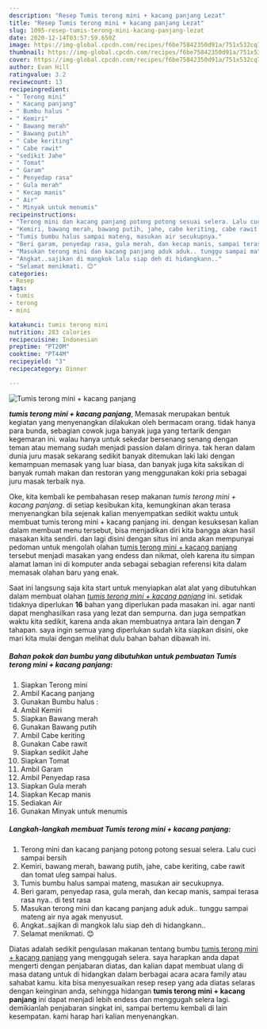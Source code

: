 ```yaml
---
description: "Resep Tumis terong mini + kacang panjang Lezat"
title: "Resep Tumis terong mini + kacang panjang Lezat"
slug: 1095-resep-tumis-terong-mini-kacang-panjang-lezat
date: 2020-12-14T03:57:59.650Z
image: https://img-global.cpcdn.com/recipes/f6be75842350d91a/751x532cq70/tumis-terong-mini-kacang-panjang-foto-resep-utama.jpg
thumbnail: https://img-global.cpcdn.com/recipes/f6be75842350d91a/751x532cq70/tumis-terong-mini-kacang-panjang-foto-resep-utama.jpg
cover: https://img-global.cpcdn.com/recipes/f6be75842350d91a/751x532cq70/tumis-terong-mini-kacang-panjang-foto-resep-utama.jpg
author: Evan Hill
ratingvalue: 3.2
reviewcount: 13
recipeingredient:
- " Terong mini"
- " Kacang panjang"
- " Bumbu halus "
- " Kemiri"
- " Bawang merah"
- " Bawang putih"
- " Cabe keriting"
- " Cabe rawit"
- "sedikit Jahe"
- " Tomat"
- " Garam"
- " Penyedap rasa"
- " Gula merah"
- " Kecap manis"
- " Air"
- " Minyak untuk menumis"
recipeinstructions:
- "Terong mini dan kacang panjang potong potong sesuai selera. Lalu cuci sampai bersih"
- "Kemiri, bawang merah, bawang putih, jahe, cabe keriting, cabe rawit dan tomat uleg sampai halus."
- "Tumis bumbu halus sampai mateng, masukan air secukupnya."
- "Beri garam, penyedap rasa, gula merah, dan kecap manis, sampai terasa rasa nya.. di test rasa"
- "Masukan terong mini dan kacang panjang aduk aduk.. tunggu sampai mateng air nya agak menyusut."
- "Angkat..sajikan di mangkok lalu siap deh di hidangkann.."
- "Selamat menikmati. 😊"
categories:
- Resep
tags:
- tumis
- terong
- mini

katakunci: tumis terong mini 
nutrition: 283 calories
recipecuisine: Indonesian
preptime: "PT20M"
cooktime: "PT44M"
recipeyield: "3"
recipecategory: Dinner

---
```



![Tumis terong mini + kacang panjang](https://img-global.cpcdn.com/recipes/f6be75842350d91a/751x532cq70/tumis-terong-mini-kacang-panjang-foto-resep-utama.jpg)

<b><i>tumis terong mini + kacang panjang</i></b>, Memasak merupakan bentuk kegiatan yang menyenangkan dilakukan oleh bermacam orang. tidak hanya para bunda, sebagian cowok juga banyak juga yang tertarik dengan kegemaran ini. walau hanya untuk sekedar bersenang senang dengan teman atau memang sudah menjadi passion dalam dirinya. tak heran dalam dunia juru masak sekarang sedikit banyak ditemukan laki laki dengan kemampuan memasak yang luar biasa, dan banyak juga kita saksikan di banyak rumah makan dan restoran yang menggunakan koki pria sebagai juru masak terbaik nya.



Oke, kita kembali ke pembahasan resep makanan <i>tumis terong mini + kacang panjang</i>. di setiap kesibukan kita, kemungkinan akan terasa menyenangkan bila sejenak kalian menyempatkan sedikit waktu untuk membuat tumis terong mini + kacang panjang ini. dengan kesuksesan kalian dalam membuat menu tersebut, bisa menjadikan diri kita bangga akan hasil masakan kita sendiri. dan lagi disini dengan situs ini anda akan mempunyai pedoman untuk mengolah olahan <u>tumis terong mini + kacang panjang</u> tersebut menjadi masakan yang endess dan nikmat, oleh karena itu simpan alamat laman ini di komputer anda sebagai sebagian referensi kita dalam memasak olahan baru yang enak.


Saat ini langsung saja kita start untuk menyiapkan alat alat yang dibutuhkan dalam membuat olahan <u><i>tumis terong mini + kacang panjang</i></u> ini. setidak tidaknya diperlukan <b>16</b> bahan yang diperlukan pada masakan ini. agar nanti dapat menghasilkan rasa yang lezat dan sempurna. dan juga sempatkan waktu kita sedikit, karena anda akan membuatnya antara lain dengan <b>7</b> tahapan. saya ingin semua yang diperlukan sudah kita siapkan disini, oke mari kita mulai dengan melihat dulu bahan bahan dibawah ini.

<!--inarticleads1-->

##### Bahan pokok dan bumbu yang dibutuhkan untuk pembuatan Tumis terong mini + kacang panjang:

1. Siapkan  Terong mini
1. Ambil  Kacang panjang
1. Gunakan  Bumbu halus :
1. Ambil  Kemiri
1. Siapkan  Bawang merah
1. Gunakan  Bawang putih
1. Ambil  Cabe keriting
1. Gunakan  Cabe rawit
1. Siapkan sedikit Jahe
1. Siapkan  Tomat
1. Ambil  Garam
1. Ambil  Penyedap rasa
1. Siapkan  Gula merah
1. Siapkan  Kecap manis
1. Sediakan  Air
1. Gunakan  Minyak untuk menumis




<!--inarticleads2-->

##### Langkah-langkah membuat Tumis terong mini + kacang panjang:

1. Terong mini dan kacang panjang potong potong sesuai selera. Lalu cuci sampai bersih
1. Kemiri, bawang merah, bawang putih, jahe, cabe keriting, cabe rawit dan tomat uleg sampai halus.
1. Tumis bumbu halus sampai mateng, masukan air secukupnya.
1. Beri garam, penyedap rasa, gula merah, dan kecap manis, sampai terasa rasa nya.. di test rasa
1. Masukan terong mini dan kacang panjang aduk aduk.. tunggu sampai mateng air nya agak menyusut.
1. Angkat..sajikan di mangkok lalu siap deh di hidangkann..
1. Selamat menikmati. 😊




Diatas adalah sedikit pengulasan makanan tentang bumbu <u>tumis terong mini + kacang panjang</u> yang menggugah selera. saya harapkan anda dapat mengerti dengan penjabaran diatas, dan kalian dapat membuat ulang di masa datang untuk di hidangkan dalam berbagai acara acara family atau sahabat kamu. kita bisa menyesuaikan resep resep yang ada diatas selaras dengan keinginan anda, sehingga hidangan <b>tumis terong mini + kacang panjang</b> ini dapat menjadi lebih endess dan menggugah selera lagi. demikianlah penjabaran singkat ini, sampai bertemu kembali di lain kesempatan. kami harap hari kalian menyenangkan.
